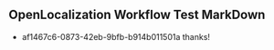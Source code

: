 ## OpenLocalization Workflow Test MarkDown
* af1467c6-0873-42eb-9bfb-b914b011501a thanks!

<!--HONumber=Sep16_HO1-->


